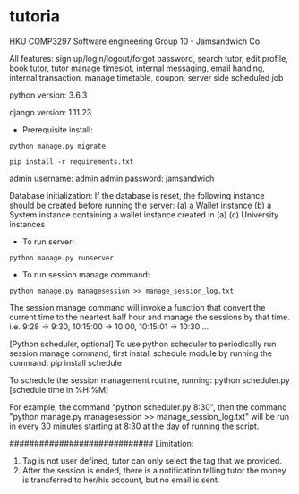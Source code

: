 # tutoria

HKU COMP3297 Software engineering
Group 10 - Jamsandwich Co.

All features:
sign up/login/logout/forgot password, search tutor, edit profile, book tutor, tutor manage timeslot, internal messaging, email handing, internal transaction, manage timetable, coupon, server side scheduled job

python version: 3.6.3

django version: 1.11.23

* Prerequisite install:

`python manage.py migrate`

`pip install -r requirements.txt`

admin username: admin
admin password: jamsandwich

Database initialization:
If the database is reset, the following instance should be created before running the server:
(a) a Wallet instance
(b) a System instance containing a wallet instance created in (a)
(c) University instances

* To run server:

`python manage.py runserver`

* To run session manage command:

`python manage.py managesession >> manage_session_log.txt`

The session manage command will invoke a function that convert the current time to the neartest half hour and manage the sessions by that time. i.e. 9:28 -> 9:30, 10:15:00 -> 10:00, 10:15:01 -> 10:30 ...


[Python scheduler, optional]
To use python scheduler to periodically run session manage command, first install schedule module by running the command:
pip install schedule

To schedule the session management routine, running:
python scheduler.py [schedule time in %H:%M]

For example, the command "python scheduler.py 8:30", then the command "python manage.py managesession >> manage_session_log.txt" will be run in every 30 minutes starting at 8:30 at the day of running the script.

#############################
Limitation:
1) Tag is not user defined, tutor can only select the tag that we provided.
2) After the session is ended, there is a notification telling tutor the money is transferred to her/his account, but no email is sent.

